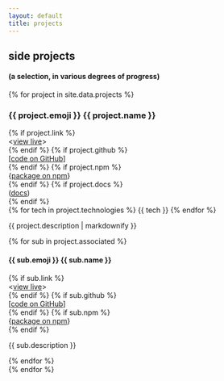```yaml
---
layout: default
title: projects
---
```


## side projects

#### (a selection, in various degrees of progress)

{% for project in site.data.projects %}
<section class="project">
  <h3 class="project-name">{{ project.emoji }} {{ project.name }}</h3>
  <div class="links">
    {% if project.link %}
      <div class="link">
        <span>&lt;</span><a href='{{ project.link }}'>view live</a><span>&gt;</span>
      </div>
    {% endif %}
    {% if project.github %}
      <div class="link">
        <span>[</span><a href='{{ project.github }}'>code on GitHub</a><span>]</span>
      </div>
    {% endif %}
    {% if project.npm %}
      <div class="link">
        <span>{</span><a href='{{ project.npm }}'>package on npm</a><span>}</span>
      </div>
    {% endif %}
    {% if project.docs %}
      <div class="link">
        <span>(</span><a href='{{ project.docs }}'>docs</a><span>)</span>
      </div>
    {% endif %}
  </div>
  <div class="technologies">
    {% for tech in project.technologies %}
    <span>{{ tech }}</span>
    {% endfor %}
  </div>
  <p>{{ project.description | markdownify }}</p>
  {% for sub in project.associated %}
    <h4 class="associated">{{ sub.emoji }} {{ sub.name }}</h4>
    <div class="links">
      {% if sub.link %}
        <div class="link">
          <span>&lt;</span><a href='{{ sub.link }}'>view live</a><span>&gt;</span>
        </div>
      {% endif %}
      {% if sub.github %}
        <div class="link">
          <span>[</span><a href='{{ sub.github }}'>code on GitHub</a><span>]</span>
        </div>
      {% endif %}
      {% if sub.npm %}
        <div class="link">
          <span>{</span><a href='{{ sub.npm }}'>package on npm</a><span>}</span>
        </div>
      {% endif %}
    </div>
    <p>{{ sub.description }}</p>
  {% endfor %}
</section>
{% endfor %}